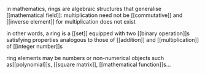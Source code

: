 in mathematics, rings are algebraic structures that generalise [[mathematical field]]: multiplication need not be [[commutative]] and [[inverse element]] for multiplication does not exist

in other words, a ring is a [[set]] equipped with two [[binary operation]]s satisfying properties analogous to those of [[addition]] and [[multiplication]] of [[integer number]]s 

ring elements may be numbers or non-numerical objects such as[[polynomial]]s, [[square matrix]], [[mathematical function]]s...
